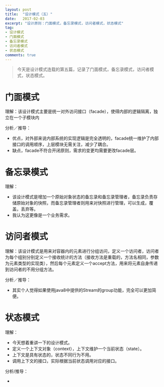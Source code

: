 ```yaml
---
layout: post
title:  "设计模式（五）"
date:   2017-02-03
excerpt: "设计原则：门面模式，备忘录模式，访问者模式，状态模式"
tag:
- 设计模式
- 门面模式
- 备忘录模式
- 访问者模式
- 状态模式
comments: true
---
```

> 今天是设计模式连载的第五篇，记录了门面模式，备忘录模式，访问者模式，状态模式。

# 门面模式
理解：该设计模式主要是统一对外访问接口（facade），使得内部的逻辑隔离，独立在一个子模块内

分析／推导：

* 优点，对外部来说内部系统的实现逻辑是完全透明的，facade统一维护了内部接口的调用顺序，上层模块无需关注，减少了耦合。
* 缺点，facade不符合开闭原则，需求的变更均需要更改facade层。

# 备忘录模式
理解：

* 该设计模式是增加一个原始对象状态的备忘录和备忘录管理者，备忘录负责存储原始对象的快照，而备忘录管理者则用来对快照进行管理，可以生成，覆盖，丢弃等。
* 我认为这更像是一个业务需求。

# 访问者模式
理解：该设计模式是用来对容器内的元素进行分组访问，定义一个访问者，访问者为每个组别分别定义一个接收统计的方法（接收方法是重载的，方法名相同，参数为元素类型的实现类），然后每个元素定义一个accept方法，用来将元素自身传递到访问者的不用分组方法。

分析／推导：

* 其实个人觉得如果使用java8中提供的Stream的group功能，完全可以更加简便。

# 状态模式
理解：

* 今天想着重讲一下的设计模式。
* 定义一个上下文对象（context），上下文维护一个当前状态（state）。
* 上下文是具有状态的，状态不同行为不用。
* 调用上下文的接口，实际根据当前状态调用对应的接口。

分析/推导：

* 